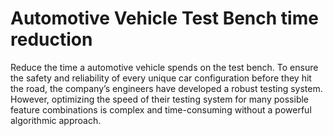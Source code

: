 # Automotive Vehicle Test Bench time reduction
Reduce the time a automotive vehicle spends on the test bench.
To ensure the safety and reliability of every unique car configuration before they hit the road, the company’s engineers have developed a robust testing system. However, optimizing the speed of their testing system for many possible feature combinations is complex and time-consuming without a powerful algorithmic approach.
